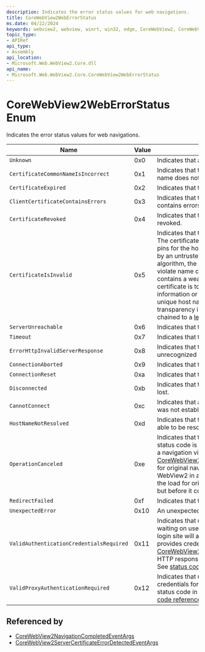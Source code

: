 ```yaml
---
description: Indicates the error status values for web navigations.
title: CoreWebView2WebErrorStatus
ms.date: 04/22/2024
keywords: webview2, webview, winrt, win32, edge, CoreWebView2, CoreWebView2Controller, browser control, edge html, CoreWebView2WebErrorStatus
topic_type:
- APIRef
api_type:
- Assembly
api_location:
- Microsoft.Web.WebView2.Core.dll
api_name:
- Microsoft.Web.WebView2.Core.CoreWebView2WebErrorStatus
---
```


# CoreWebView2WebErrorStatus Enum

Indicates the error status values for web navigations.

| Name |  Value | Description |
|--|--|--|
|`Unknown` | 0x0  |  Indicates that an unknown error occurred.|
|`CertificateCommonNameIsIncorrect` | 0x1  |  Indicates that the SSL certificate common name does not match the web address.|
|`CertificateExpired` | 0x2  |  Indicates that the SSL certificate has expired.|
|`ClientCertificateContainsErrors` | 0x3  |  Indicates that the SSL client certificate contains errors.|
|`CertificateRevoked` | 0x4  |  Indicates that the SSL certificate has been revoked.|
|`CertificateIsInvalid` | 0x5  |  Indicates that the SSL certificate is not valid. The certificate may not match the public key pins for the host name, the certificate is signed by an untrusted authority or using a weak sign algorithm, the certificate claimed DNS names violate name constraints, the certificate contains a weak key, the validity period of the certificate is too long, lack of revocation information or revocation mechanism, non-unique host name, lack of certificate transparency information, or the certificate is chained to a [legacy Symantec root](https://security.googleblog.com/2018/03/distrust-of-symantec-pki-immediate.html).|
|`ServerUnreachable` | 0x6  |  Indicates that the host is unreachable.|
|`Timeout` | 0x7  |  Indicates that the connection has timed out.|
|`ErrorHttpInvalidServerResponse` | 0x8  |  Indicates that the server returned an invalid or unrecognized response.|
|`ConnectionAborted` | 0x9  |  Indicates that the connection was stopped.|
|`ConnectionReset` | 0xa  |  Indicates that the connection was reset.|
|`Disconnected` | 0xb  |  Indicates that the Internet connection has been lost.|
|`CannotConnect` | 0xc  |  Indicates that a connection to the destination was not established.|
|`HostNameNotResolved` | 0xd  |  Indicates that the provided host name was not able to be resolved.|
|`OperationCanceled` | 0xe  |  Indicates that the operation was canceled. This status code is also used when the app cancels a navigation via [CoreWebView2.NavigationStarting](corewebview2.md#navigationstarting) event, and for original navigation if the app navigates the WebView2 in a rapid succession away after the load for original navigation commenced, but before it completed.|
|`RedirectFailed` | 0xf  |  Indicates that the request redirect failed.|
|`UnexpectedError` | 0x10  |  An unexpected error occurred.|
|`ValidAuthenticationCredentialsRequired` | 0x11  |  Indicates that user is prompted with a login, waiting on user action. Initial navigation to a login site will always return this even if app provides credential using [CoreWebView2.BasicAuthenticationRequested](corewebview2.md#basicauthenticationrequested). HTTP response status code in this case is 401. See [status code reference](https://developer.mozilla.org/docs/Web/HTTP/Status).|
|`ValidProxyAuthenticationRequired` | 0x12  |  Indicates that user lacks proper authentication credentials for a proxy server. HTTP response status code in this case is 407. See [status code reference](https://developer.mozilla.org/docs/Web/HTTP/Status).|


## Referenced by

- [CoreWebView2NavigationCompletedEventArgs](corewebview2navigationcompletedeventargs.md)
- [CoreWebView2ServerCertificateErrorDetectedEventArgs](corewebview2servercertificateerrordetectedeventargs.md)
